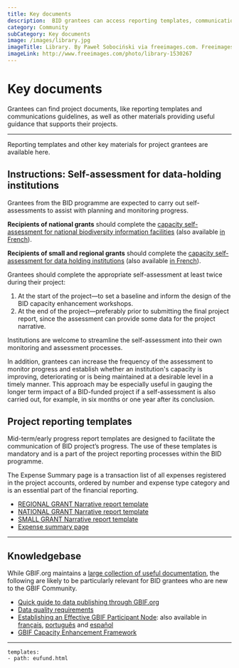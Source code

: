 ```yaml
---
title: Key documents
description:  BID grantees can access reporting templates, communications guidelines and other key project materials.
category: Community
subCategory: Key documents
image: /images/library.jpg
imageTitle: Library. By Paweł Sobociński via freeimages.com. Freeimages content license.
imageLink: http://www.freeimages.com/photo/library-1530267
---
```

# Key documents

Grantees can find project documents, like reporting templates and communications guidelines, as well as other materials providing useful guidance that supports their projects.

<!-- toc -->
<!-- tocstop -->

-----------------------

Reporting templates and other key materials for project grantees are available here.

## Instructions: Self-assessment for data-holding institutions

Grantees from the BID programme are expected to carry out self-assessments to assist with planning and monitoring progress.

**Recipients of national grants** should complete the [capacity self-assessment for national biodiversity information facilities](http://www.gbif.org/resource/82277) (also available [in French](http://www.gbif.org/resource/82782)). 

**Recipients of small and regional grants** should complete the [capacity self-assessment for data holding institutions](http://www.gbif.org/resource/82785) (also available [in French](http://www.gbif.org/resource/82813)). 

Grantees should complete the appropriate self-assessment at least twice during their project:

1. At the start of the project—to set a baseline and inform the design of the BID capacity enhancement workshops.
2. At the end of the project—preferably prior to submitting the final project report, since the assessment can provide some data for the project narrative. 

Institutions are welcome to streamline the self-assessment into their own monitoring and assessment processes. 

In addition, grantees can increase the frequency of the assessment to monitor progress and establish whether an institution's capacity is improving, deteriorating or is being maintained at a desirable level in a timely manner. This approach may be especially useful in gauging the longer term impact of a BID-funded  project if a self-assessment is also carried out, for example, in six months or one year after its conclusion. 

## Project reporting templates

Mid-term/early progress report templates are designed to facilitate the communication of BID project’s progress. The use of these templates is mandatory and is a part of the project reporting processes within the BID programme.

The Expense Summary page is a transaction list of all expenses registered in the project accounts, ordered by number and expense type category and is an essential part of the financial reporting.

+ [REGIONAL GRANT Narrative report template](http://bid.gbif.org/raw/BID-AF2015-REG_narrative_report_template.doc)
+ [NATIONAL GRANT Narrative report template](http://bid.gbif.org/raw/BID-AF2015-NAC_narrative_report_template.doc)
+ [SMALL GRANT Narrative report template](http://bid.gbif.org/raw/BID-AF2015-SMA_narrative_report_template.doc)
+ [Expense summary page](http://bid.gbif.org/raw/Expense-Summary-Page.xlsx)

-----------

## Knowledgebase

While GBIF.org maintains a [large collection of useful documentation](http://www.gbif.org/resources), the following are likely to be particularly relevant for BID grantees who are new to the GBIF Community.        

+ [Quick guide to data publishing through GBIF.org](http://www.gbif.org/publishing-data/quick-guide)
+ [Data quality requirements](http://www.gbif.org/publishing-data/quality)
+ [Establishing an Effective GBIF Participant Node](http://www.gbif.org/resource/80925): also available in [français](http://www.gbif.org/resource/82147), [português](http://www.gbif.org/resource/82231) and [español](http://www.gbif.org/resource/82186)
+ [GBIF Capacity Enhancement Framework](http://www.gbif.org/resource/80954)

-----------

```styledYaml
templates:
- path: eufund.html
```

